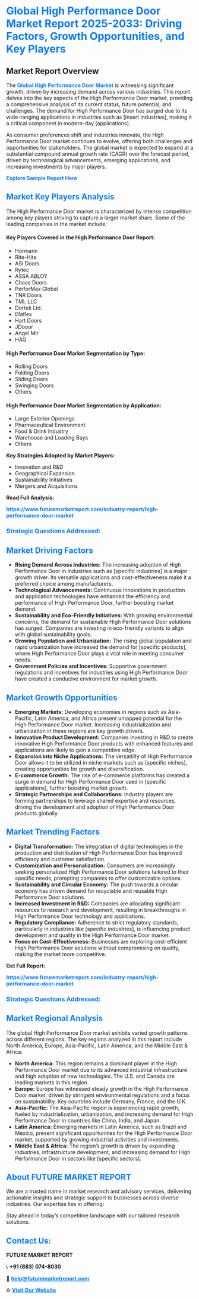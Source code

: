<h1 style="color: #007BFF;">Global High Performance Door Market Report 2025-2033: Driving Factors, Growth Opportunities, and Key Players</h1>

<section id="overview">
<h2>Market Report Overview</h2>
<p>The <a href="https://www.futuremarketreport.com/industry-report/high-performance-door-market" style="color: #007BFF; text-decoration: none;"><strong>Global High Performance Door Market</strong></a> is witnessing significant growth, driven by increasing demand across various industries. This report delves into the key aspects of the High Performance Door market, providing a comprehensive analysis of its current status, future potential, and challenges. The demand for High Performance Door has surged due to its wide-ranging applications in industries such as [insert industries], making it a critical component in modern-day [applications].</p>
<p>As consumer preferences shift and industries innovate, the High Performance Door market continues to evolve, offering both challenges and opportunities for stakeholders. The global market is expected to expand at a substantial compound annual growth rate (CAGR) over the forecast period, driven by technological advancements, emerging applications, and increasing investments by major players.</p>
</section>

<section id="overview">
<p><a href="https://www.futuremarketreport.com/request-sample/reportId=106067" style="color: #007BFF; text-decoration: none;"><strong>Explore Sample Report Here</strong></a></p>
</section>

<section id="key-players">
<h2 style="color: #007BFF;">Market Key Players Analysis</h2>
<p>The High Performance Door market is characterized by intense competition among key players striving to capture a larger market share. Some of the leading companies in the market include:</p>
<h4>Key Players Covered in the High Performance Door Report:</h4>
<ul><li>Hormann</li><li>Rite-Hite</li><li>ASI Doors</li><li>Rytec</li><li>ASSA ABLOY</li><li>Chase Doors</li><li>PerforMax Global</li><li>TNR Doors</li><li>TMI, LLC</li><li>Dortek Ltd.</li><li>Efaflex</li><li>Hart Doors</li><li>JDooor</li><li>Angel Mir</li><li>HAG</li></ul>
<h4>High Performance Door Market Segmentation by Type:</h4>
<ul><li>Rolling Doors</li><li>Folding Doors</li><li>Sliding Doors</li><li>Swinging Doors</li><li>Others</li></ul>

<h4>High Performance Door Market Segmentation by Application:</h4>
<ul><li>Large Exterior Openings</li><li>Pharmaceutical Environment</li><li>Food &amp; Drink Industry</li><li>Warehouse and Loading Bays</li><li>Others</li></ul>
<p><strong>Key Strategies Adopted by Market Players:</strong></p>
<ul>
<li>Innovation and R&D</li>
<li>Geographical Expansion</li>
<li>Sustainability Initiatives</li>
<li>Mergers and Acquisitions</li>
</ul>
</section>

<section>
<p><strong>Read Full Analysis: </strong></p><a href="https://www.futuremarketreport.com/industry-report/high-performance-door-market" style="color: #007BFF; text-decoration: none;"><strong>https://www.futuremarketreport.com/industry-report/high-performance-door-market</strong></a>
<h3 style="color: #007BFF;">Strategic Questions Addressed:</h3>
</section>

<section id="driving-factors">
<h2 style="color: #007BFF;">Market Driving Factors</h2>
<ul>
<li><strong>Rising Demand Across Industries:</strong> The increasing adoption of High Performance Door in industries such as [specific industries] is a major growth driver. Its versatile applications and cost-effectiveness make it a preferred choice among manufacturers.</li>
<li><strong>Technological Advancements:</strong> Continuous innovations in production and application technologies have enhanced the efficiency and performance of High Performance Door, further boosting market demand.</li>
<li><strong>Sustainability and Eco-Friendly Initiatives:</strong> With growing environmental concerns, the demand for sustainable High Performance Door solutions has surged. Companies are investing in eco-friendly variants to align with global sustainability goals.</li>
<li><strong>Growing Population and Urbanization:</strong> The rising global population and rapid urbanization have increased the demand for [specific products], where High Performance Door plays a vital role in meeting consumer needs.</li>
<li><strong>Government Policies and Incentives:</strong> Supportive government regulations and incentives for industries using High Performance Door have created a conducive environment for market growth.</li>
</ul>
</section>

<section id="growth-opportunities">
<h2 style="color: #007BFF;">Market Growth Opportunities</h2>
<ul>
<li><strong>Emerging Markets:</strong> Developing economies in regions such as Asia-Pacific, Latin America, and Africa present untapped potential for the High Performance Door market. Increasing industrialization and urbanization in these regions are key growth drivers.</li>
<li><strong>Innovative Product Development:</strong> Companies investing in R&D to create innovative High Performance Door products with enhanced features and applications are likely to gain a competitive edge.</li>
<li><strong>Expansion into Niche Applications:</strong> The versatility of High Performance Door allows it to be utilized in niche markets such as [specific niches], creating opportunities for growth and diversification.</li>
<li><strong>E-commerce Growth:</strong> The rise of e-commerce platforms has created a surge in demand for High Performance Door used in [specific applications], further boosting market growth.</li>
<li><strong>Strategic Partnerships and Collaborations:</strong> Industry players are forming partnerships to leverage shared expertise and resources, driving the development and adoption of High Performance Door products globally.</li>
</ul>
</section>

<section id="trending-factors">
<h2 style="color: #007BFF;">Market Trending Factors</h2>
<ul>
<li><strong>Digital Transformation:</strong> The integration of digital technologies in the production and distribution of High Performance Door has improved efficiency and customer satisfaction.</li>
<li><strong>Customization and Personalization:</strong> Consumers are increasingly seeking personalized High Performance Door solutions tailored to their specific needs, prompting companies to offer customizable options.</li>
<li><strong>Sustainability and Circular Economy:</strong> The push towards a circular economy has driven demand for recyclable and reusable High Performance Door solutions.</li>
<li><strong>Increased Investment in R&D:</strong> Companies are allocating significant resources to research and development, resulting in breakthroughs in High Performance Door technology and applications.</li>
<li><strong>Regulatory Compliance:</strong> Adherence to strict regulatory standards, particularly in industries like [specific industries], is influencing product development and quality in the High Performance Door market.</li>
<li><strong>Focus on Cost-Effectiveness:</strong> Businesses are exploring cost-efficient High Performance Door solutions without compromising on quality, making the market more competitive.</li>
</ul>
</section>

<section>
<p><strong>Get Full Report: </strong></p><a href="https://www.futuremarketreport.com/industry-report/high-performance-door-market" style="color: #007BFF; text-decoration: none;"><strong>https://www.futuremarketreport.com/industry-report/high-performance-door-market</strong></a>
<h3 style="color: #007BFF;">Strategic Questions Addressed:</h3>
</section>


<section id="regional-analysis">
<h2 style="color: #007BFF;">Market Regional Analysis</h2>
<p>The global High Performance Door market exhibits varied growth patterns across different regions. The key regions analyzed in this report include North America, Europe, Asia-Pacific, Latin America, and the Middle East & Africa:</p>
<ul>
<li><strong>North America:</strong> This region remains a dominant player in the High Performance Door market due to its advanced industrial infrastructure and high adoption of new technologies. The U.S. and Canada are leading markets in this region.</li>
<li><strong>Europe:</strong> Europe has witnessed steady growth in the High Performance Door market, driven by stringent environmental regulations and a focus on sustainability. Key countries include Germany, France, and the U.K.</li>
<li><strong>Asia-Pacific:</strong> The Asia-Pacific region is experiencing rapid growth, fueled by industrialization, urbanization, and increasing demand for High Performance Door in countries like China, India, and Japan.</li>
<li><strong>Latin America:</strong> Emerging markets in Latin America, such as Brazil and Mexico, present significant opportunities for the High Performance Door market, supported by growing industrial activities and investments.</li>
<li><strong>Middle East & Africa:</strong> The region’s growth is driven by expanding industries, infrastructure development, and increasing demand for High Performance Door in sectors like [specific sectors].</li>
</ul>
</section>

<footer>
<h2 style="color: #007BFF;">About FUTURE MARKET REPORT</h2>
<p>We are a trusted name in market research and advisory services, delivering actionable insights and strategic support to businesses across diverse industries. Our expertise lies in offering:</p>

<p>Stay ahead in today’s competitive landscape with our tailored research solutions.</p>

<h2 style="color: #007BFF;">Contact Us:</h2>
<p><strong>FUTURE MARKET REPORT</strong></p>
<p>📞 <strong>+91 (883) 074-8030</strong></p>
<p>📧 <strong><a href="mailto:help@futuremarketreport.com" style="color: #007BFF;">help@futuremarketreport.com</a></strong></p>
<p>🌐 <strong><a href="https://www.futuremarketreport.com/" style="color: #007BFF;">Visit Our Website</a></strong></p>
</footer>